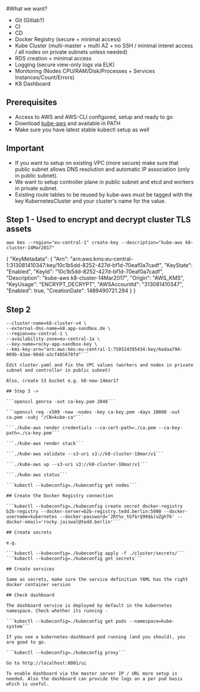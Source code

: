 #What we want?

- Git (Gitlab?)
- CI
- CD
- Docker Registry (secure + minimal access)
- Kube Cluster (multi-master + multi AZ + no SSH / minimal interet access / all nodes on private subnets unless needed)
- RDS creation + minimal access
- Logging (secure view-only logs via ELK)
- Monitoring (Nodes CPU/RAM/Disk/Processes + Services Instances/Count/Errors)
- K8 Dashboard

## Prerequisites

- Access to AWS and AWS-CLI configured, setup and ready to go
- Download [kube-aws](https://github.com/kubernetes-incubator/kube-aws/releases) and available in PATH
- Make sure you have latest stable kubectl setup as well

## Important

- If you want to setup on existing VPC (more secure) make sure that public subnet allows DNS resolution and automatic IP association (only in public subnet).
- We want to setup controller plane in public subnet and etcd and workers in private subnet.
- Existing route tables to be reused by kube-aws must be tagged with the key KubernetesCluster and your cluster's name for the value.

## Step 1 - Used to encrypt and decrypt cluster TLS assets

```aws kms --region="eu-central-1" create-key --description="kube-aws k8-cluster-14Mar2017"```

{
    "KeyMetadata": {
        "Arn": "arn:aws:kms:eu-central-1:313081410347:key/10c1b5dd-8252-427d-bf1d-70eaf0a7cadf",
        "KeyState": "Enabled",
        "KeyId": "10c1b5dd-8252-427d-bf1d-70eaf0a7cadf",
        "Description": "kube-aws k8-cluster-14Mar2017",
        "Origin": "AWS_KMS",
        "KeyUsage": "ENCRYPT_DECRYPT",
        "AWSAccountId": "313081410347",
        "Enabled": true,
        "CreationDate": 1489490721.294
    }
}

## Step 2

```./kube-aws init \
--cluster-name=k8-cluster-v4 \
--external-dns-name=k8.app-sandbox.de \
--region=eu-central-1 \
--availability-zone=eu-central-1a \
--key-name=rocky-app-sandbox-key \
--kms-key-arn="arn:aws:kms:eu-central-1:750324395434:key/6edaa794-069b-43ae-98dd-a3cf485670fd"```

Edit cluster.yaml and fix the VPC values (workers and nodes in private subnet and controller in public subnet)

Also, create S3 bucket e.g. k8-new-14mar17

## Step 3 ->

```openssl genrsa -out ca-key.pem 2048```

```openssl req -x509 -new -nodes -key ca-key.pem -days 10000 -out ca.pem -subj "/CN=kube-ca"```

```./kube-aws render credentials --ca-cert-path=./ca.pem --ca-key-path=./ca-key.pem```

```./kube-aws render stack```

```./kube-aws validate --s3-uri s3://k8-cluster-18mar/v1```

```./kube-aws up --s3-uri s3://k8-cluster-18mar/v1```

```./kube-aws status```

```kubectl --kubeconfig=./kubeconfig get nodes```

## Create the Docker Registry connection

```kubectl --kubeconfig=./kubeconfig create secret docker-registry b2b-registry --docker-server=b2b-registry.tedd.berlin:5000 --docker-username=kubernetes --docker-password='2Rt%v_tGf$r§99$&(uZghT6' --docker-email='rocky.jaiswal@tedd.berlin'```

## Create secrets

e.g.

```kubectl --kubeconfig=./kubeconfig apply -f ./cluster/secrets/```
```kubectl --kubeconfig=./kubeconfig get secrets```

## Create services

Same as secrets, make sure the service definition YAML has the right docker container version

## Check dashboard

The dashboard service is deployed by default in the kubernetes namespace. Check whether its running -

```kubectl --kubeconfig=./kubeconfig get pods --namespace=kube-system```

If you see a kubernetes-dashboard pod running (and you should), you are good to go.

```kubectl --kubeconfig=./kubeconfig proxy```

Go to http://localhost:8001/ui

To enable dashboard via the master server IP / URL more setup is needed. Also the dashboard can provide the logs on a per pod basis which is useful.







